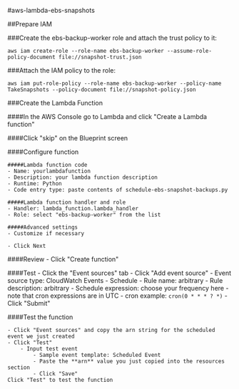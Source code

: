 #aws-lambda-ebs-snapshots

##Prepare IAM

###Create the ebs-backup-worker role and attach the trust policy to it:

	aws iam create-role --role-name ebs-backup-worker --assume-role-policy-document file://snapshot-trust.json

###Attach the IAM policy to the role:

	aws iam put-role-policy --role-name ebs-backup-worker --policy-name TakeSnapshots --policy-document file://snapshot-policy.json


###Create the Lambda Function

####In the AWS Console go to Lambda and click "Create a Lambda function"

####Click "skip" on the Blueprint screen

####Configure function
	
	#####Lambda function code
	- Name: yourlambdafunction
	- Description: your lambda function description
	- Runtime: Python
	- Code entry type: paste contents of schedule-ebs-snapshot-backups.py

	#####Lambda function handler and role
	- Handler: lambda_function.lambda_handler
	- Role: select "ebs-backup-worker" from the list

	#####Advanced settings
	- Customize if necessary

	- Click Next

####Review
	- Click "Create function"

####Test
	- Click the "Event sources" tab
	- Click "Add event source"
	- Event source type: CloudWatch Events - Schedule
	- Rule name: arbitrary
	- Rule description: arbitrary
	- Schedule expression: choose your frequency here - note that cron expressions are in UTC
		- cron example: `cron(0 * * * ? *)`
	- Click "Submit"

####Test the function

	- Click "Event sources" and copy the arn string for the scheduled event we just created
	- Click "Test" 
		- Input test event
			- Sample event template: Scheduled Event
			- Paste the **arn** value you just copied into the resources section
			- Click "Save"
	Click "Test" to test the function
	